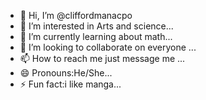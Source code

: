 - 👋 Hi, I’m @cliffordmanacpo
- 👀 I’m interested in  Arts and science...
- 🌱 I’m currently learning about math...
- 💞️ I’m looking to collaborate on everyone ...
- 📫 How to reach me just message me ...
- 😄 Pronouns:He/She...
- ⚡ Fun fact:i like manga...

<!---
cliffordmanacpo/cliffordmanacpo is a ✨ special ✨ repository because its `README.md` (this file) appears on your GitHub profile.
You can click the Preview link to take a look at your changes.
--->

